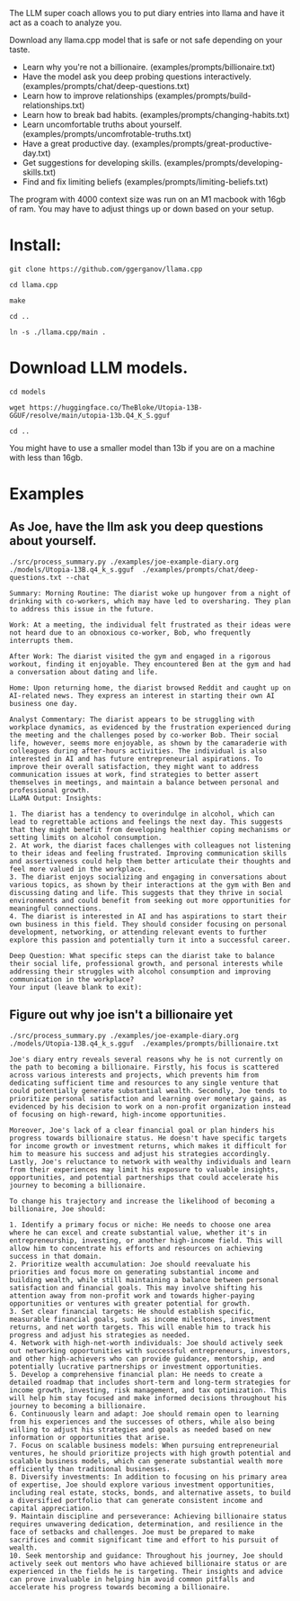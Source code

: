 

The LLM super coach allows you to put diary entries into llama and have it act as a coach to analyze you.  

Download any llama.cpp model that is safe or not safe depending on your taste.  

* Learn why you're not a billionaire.  (examples/prompts/billionaire.txt)
* Have the model ask you deep probing questions interactively. (examples/prompts/chat/deep-questions.txt)
* Learn how to improve relationships (examples/prompts/build-relationships.txt)
* Learn how to break bad habits. (examples/prompts/changing-habits.txt)
* Learn uncomfortable truths about yourself. (examples/prompts/uncomfrotable-truths.txt)
* Have a great productive day. (examples/prompts/great-productive-day.txt)
* Get suggestions for developing skills. (examples/prompts/developing-skills.txt)
* Find and fix limiting beliefs (examples/prompts/limiting-beliefs.txt)
  
The program with 4000 context size was run on an M1 macbook with 16gb of ram.  You may have to adjust things up or down
based on your setup.

# Install:

```
git clone https://github.com/ggerganov/llama.cpp

cd llama.cpp

make

cd ..

ln -s ./llama.cpp/main .

```

# Download LLM models. 
```
cd models

wget https://huggingface.co/TheBloke/Utopia-13B-GGUF/resolve/main/utopia-13b.Q4_K_S.gguf

cd ..
```

You might have to use a smaller model than 13b if you are on a machine with less than 16gb.

# Examples 

## As Joe, have the llm ask you deep questions about yourself.
```
./src/process_summary.py ./examples/joe-example-diary.org ./models/Utopia-13B.q4_k_s.gguf  ./examples/prompts/chat/deep-questions.txt --chat
```

```
Summary: Morning Routine: The diarist woke up hungover from a night of drinking with co-workers, which may have led to oversharing. They plan to address this issue in the future.

Work: At a meeting, the individual felt frustrated as their ideas were not heard due to an obnoxious co-worker, Bob, who frequently interrupts them.

After Work: The diarist visited the gym and engaged in a rigorous workout, finding it enjoyable. They encountered Ben at the gym and had a conversation about dating and life.

Home: Upon returning home, the diarist browsed Reddit and caught up on AI-related news. They express an interest in starting their own AI business one day.

Analyst Commentary: The diarist appears to be struggling with workplace dynamics, as evidenced by the frustration experienced during the meeting and the challenges posed by co-worker Bob. Their social life, however, seems more enjoyable, as shown by the camaraderie with colleagues during after-hours activities. The individual is also interested in AI and has future entrepreneurial aspirations. To improve their overall satisfaction, they might want to address communication issues at work, find strategies to better assert themselves in meetings, and maintain a balance between personal and professional growth.
LLaMA Output: Insights:

1. The diarist has a tendency to overindulge in alcohol, which can lead to regrettable actions and feelings the next day. This suggests that they might benefit from developing healthier coping mechanisms or setting limits on alcohol consumption.
2. At work, the diarist faces challenges with colleagues not listening to their ideas and feeling frustrated. Improving communication skills and assertiveness could help them better articulate their thoughts and feel more valued in the workplace.
3. The diarist enjoys socializing and engaging in conversations about various topics, as shown by their interactions at the gym with Ben and discussing dating and life. This suggests that they thrive in social environments and could benefit from seeking out more opportunities for meaningful connections.
4. The diarist is interested in AI and has aspirations to start their own business in this field. They should consider focusing on personal development, networking, or attending relevant events to further explore this passion and potentially turn it into a successful career.

Deep Question: What specific steps can the diarist take to balance their social life, professional growth, and personal interests while addressing their struggles with alcohol consumption and improving communication in the workplace?
Your input (leave blank to exit): 

```

## Figure out why joe isn't a billionaire yet
```
./src/process_summary.py ./examples/joe-example-diary.org ./models/Utopia-13B.q4_k_s.gguf  ./examples/prompts/billionaire.txt
```
```
Joe's diary entry reveals several reasons why he is not currently on the path to becoming a billionaire. Firstly, his focus is scattered across various interests and projects, which prevents him from dedicating sufficient time and resources to any single venture that could potentially generate substantial wealth. Secondly, Joe tends to prioritize personal satisfaction and learning over monetary gains, as evidenced by his decision to work on a non-profit organization instead of focusing on high-reward, high-income opportunities.

Moreover, Joe's lack of a clear financial goal or plan hinders his progress towards billionaire status. He doesn't have specific targets for income growth or investment returns, which makes it difficult for him to measure his success and adjust his strategies accordingly. Lastly, Joe's reluctance to network with wealthy individuals and learn from their experiences may limit his exposure to valuable insights, opportunities, and potential partnerships that could accelerate his journey to becoming a billionaire.

To change his trajectory and increase the likelihood of becoming a billionaire, Joe should:

1. Identify a primary focus or niche: He needs to choose one area where he can excel and create substantial value, whether it's in entrepreneurship, investing, or another high-income field. This will allow him to concentrate his efforts and resources on achieving success in that domain.
2. Prioritize wealth accumulation: Joe should reevaluate his priorities and focus more on generating substantial income and building wealth, while still maintaining a balance between personal satisfaction and financial goals. This may involve shifting his attention away from non-profit work and towards higher-paying opportunities or ventures with greater potential for growth.
3. Set clear financial targets: He should establish specific, measurable financial goals, such as income milestones, investment returns, and net worth targets. This will enable him to track his progress and adjust his strategies as needed.
4. Network with high-net-worth individuals: Joe should actively seek out networking opportunities with successful entrepreneurs, investors, and other high-achievers who can provide guidance, mentorship, and potentially lucrative partnerships or investment opportunities.
5. Develop a comprehensive financial plan: He needs to create a detailed roadmap that includes short-term and long-term strategies for income growth, investing, risk management, and tax optimization. This will help him stay focused and make informed decisions throughout his journey to becoming a billionaire.
6. Continuously learn and adapt: Joe should remain open to learning from his experiences and the successes of others, while also being willing to adjust his strategies and goals as needed based on new information or opportunities that arise.
7. Focus on scalable business models: When pursuing entrepreneurial ventures, he should prioritize projects with high growth potential and scalable business models, which can generate substantial wealth more efficiently than traditional businesses.
8. Diversify investments: In addition to focusing on his primary area of expertise, Joe should explore various investment opportunities, including real estate, stocks, bonds, and alternative assets, to build a diversified portfolio that can generate consistent income and capital appreciation.
9. Maintain discipline and perseverance: Achieving billionaire status requires unwavering dedication, determination, and resilience in the face of setbacks and challenges. Joe must be prepared to make sacrifices and commit significant time and effort to his pursuit of wealth.
10. Seek mentorship and guidance: Throughout his journey, Joe should actively seek out mentors who have achieved billionaire status or are experienced in the fields he is targeting. Their insights and advice can prove invaluable in helping him avoid common pitfalls and accelerate his progress towards becoming a billionaire.

```
